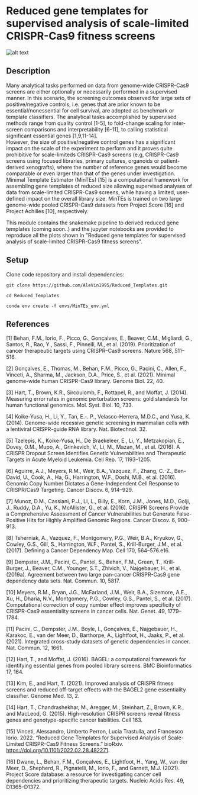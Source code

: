 # Reduced gene templates for supervised analysis of scale-limited CRISPR-Cas9 fitness screens
![alt text](https://github.com/AleVin1995/Reduced_Templates/blob/main/web/Graphical_abstract.png)

## Description
Many analytical tasks performed on data from genome-wide CRISPR-Cas9 screens are either optionally or necessarily performed in a supervised manner. In this scenario, the screening outcomes observed for large sets of positive/negative controls, i.e. genes that are prior known to be essential/nonessential for cell survival, are adopted as benchmark or template classifiers. The analytical tasks accomplished by supervised methods range from quality control [1-5], to fold-change scaling for inter-screen comparisons and interpretability [6-11], to calling statistical significant essential genes [1,9,11-14].<br/>
However, the size of positive/negative control genes has a significant impact on the scale of the experiment to perform and it proves quite prohibitive for scale-limiteds CRISPR-Cas9 screens (e.g, CRISPR-Cas9 screens using focused libraries, primary cultures, organoids or patient-derived xenografts), where the number of reference genes would become comparable or even larger than that of the genes under investigation.<br/>
Minimal Template Estimator (MinTEs) [15] is a computational framework for assembling gene templates of reduced size allowing supervised analyses of data from scale-limited CRISPR-Cas9 screens, while having a limited, user-defined impact on the overall library size. MinTEs is trained on two large genome-wide pooled CRISPR-Cas9 datasets from Project Score [16] and Project Achilles [10], respectively.

This module contains the snakemake pipeline to derived reduced gene templates (coming soon..) and the jupyter notebooks are provided to reproduce all the plots shown in "Reduced gene templates for supervised analysis of scale-limited CRISPR-Cas9 fitness screens".

## Setup
Clone code repository and install dependencies:
```
git clone https://github.com/AleVin1995/Reduced_Templates.git

cd Reduced_Templates

conda env create -f envs/MinTEs_env.yml
```

## References
[1] Behan, F.M., Iorio, F., Picco, G., Gonçalves, E., Beaver, C.M., Migliardi, G., Santos, R., Rao, Y., Sassi, F., Pinnelli, M., et al. (2019). Prioritization of cancer therapeutic targets using CRISPR–Cas9 screens. Nature 568, 511–516.

[2] Gonçalves, E., Thomas, M., Behan, F.M., Picco, G., Pacini, C., Allen, F., Vinceti, A., Sharma, M., Jackson, D.A., Price, S., et al. (2021). Minimal genome-wide human CRISPR-Cas9 library. Genome Biol. 22, 40.

[3] Hart, T., Brown, K.R., Sircoulomb, F., Rottapel, R., and Moffat, J. (2014). Measuring error rates in genomic perturbation screens: gold standards for human functional genomics. Mol. Syst. Biol. 10, 733.

[4] Koike-Yusa, H., Li, Y., Tan, E.-. P., Velasco-Herrera, M.D.C., and Yusa, K. (2014). Genome-wide recessive genetic screening in mammalian cells with a lentiviral CRISPR-guide RNA library. Nat. Biotechnol. 32.

[5] Tzelepis, K., Koike-Yusa, H., De Braekeleer, E., Li, Y., Metzakopian, E., Dovey, O.M., Mupo, A., Grinkevich, V., Li, M., Mazan, M., et al. (2016). A CRISPR Dropout Screen Identifies Genetic Vulnerabilities and Therapeutic Targets in Acute Myeloid Leukemia. Cell Rep. 17, 1193–1205.

[6] Aguirre, A.J., Meyers, R.M., Weir, B.A., Vazquez, F., Zhang, C.-Z., Ben-David, U., Cook, A., Ha, G., Harrington, W.F., Doshi, M.B., et al. (2016). Genomic Copy Number Dictates a Gene-Independent Cell Response to CRISPR/Cas9 Targeting. Cancer Discov. 6, 914–929.

[7] Munoz, D.M., Cassiani, P.J., Li, L., Billy, E., Korn, J.M., Jones, M.D., Golji, J., Ruddy, D.A., Yu, K., McAllister, G., et al. (2016). CRISPR Screens Provide a Comprehensive Assessment of Cancer Vulnerabilities but Generate False-Positive Hits for Highly Amplified Genomic Regions. Cancer Discov. 6, 900–913.

[8] Tsherniak, A., Vazquez, F., Montgomery, P.G., Weir, B.A., Kryukov, G., Cowley, G.S., Gill, S., Harrington, W.F., Pantel, S., Krill-Burger, J.M., et al. (2017). Defining a Cancer Dependency Map. Cell 170, 564–576.e16.

[9] Dempster, J.M., Pacini, C., Pantel, S., Behan, F.M., Green, T., Krill-Burger, J., Beaver, C.M., Younger, S.T., Zhivich, V., Najgebauer, H., et al. (2019a). Agreement between two large pan-cancer CRISPR-Cas9 gene dependency data sets. Nat. Commun. 10, 5817.

[10] Meyers, R.M., Bryan, J.G., McFarland, J.M., Weir, B.A., Sizemore, A.E., Xu, H., Dharia, N.V., Montgomery, P.G., Cowley, G.S., Pantel, S., et al. (2017). Computational correction of copy number effect improves specificity of CRISPR-Cas9 essentiality screens in cancer cells. Nat. Genet. 49, 1779–1784.

[11] Pacini, C., Dempster, J.M., Boyle, I., Gonçalves, E., Najgebauer, H., Karakoc, E., van der Meer, D., Barthorpe, A., Lightfoot, H., Jaaks, P., et al. (2021). Integrated cross-study datasets of genetic dependencies in cancer. Nat. Commun. 12, 1661.

[12] Hart, T., and Moffat, J. (2016). BAGEL: a computational framework for identifying essential genes from pooled library screens. BMC Bioinformatics 17, 164.

[13] Kim, E., and Hart, T. (2021). Improved analysis of CRISPR fitness screens and reduced off-target effects with the BAGEL2 gene essentiality classifier. Genome Med. 13, 2.

[14] Hart, T., Chandrashekhar, M., Aregger, M., Steinhart, Z., Brown, K.R., and MacLeod, G. (2015). High-resolution CRISPR screens reveal fitness genes and genotype-specific cancer liabilities. Cell 163.

[15] Vinceti, Alessandro, Umberto Perron, Lucia Trastulla, and Francesco Iorio. 2022. “Reduced Gene Templates for Supervised Analysis of Scale-Limited CRISPR-Cas9 Fitness Screens.” bioRxiv. https://doi.org/10.1101/2022.02.28.482271.

[16] Dwane, L., Behan, F.M., Gonçalves, E., Lightfoot, H., Yang, W., van der Meer, D., Shepherd, R., Pignatelli, M., Iorio, F., and Garnett, M.J. (2021). Project Score database: a resource for investigating cancer cell dependencies and prioritizing therapeutic targets. Nucleic Acids Res. 49, D1365–D1372.
